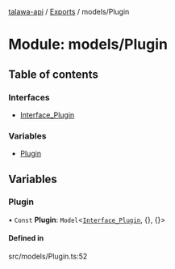 [talawa-api](../README.md) / [Exports](../modules.md) / models/Plugin

# Module: models/Plugin

## Table of contents

### Interfaces

- [Interface\_Plugin](../interfaces/models_Plugin.Interface_Plugin.md)

### Variables

- [Plugin](models_Plugin.md#plugin)

## Variables

### Plugin

• `Const` **Plugin**: `Model`\<[`Interface_Plugin`](../interfaces/models_Plugin.Interface_Plugin.md), \{}, \{}\>

#### Defined in

src/models/Plugin.ts:52
